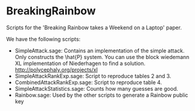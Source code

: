 # BreakingRainbow
Scripts for the 'Breaking Rainbow takes a Weekend on a Laptop' paper.

We have the following scripts: 

- SimpleAttack.sage: Contains an implementation of the simple attack. Only constructs the \hat{P} system. You can use the block wiedemann XL implementation of Niederhagen to find a solution. http://polycephaly.org/projects/xl
- SimpleAttackRankExp.sage: Script to reproduce tables 2 and 3.
- CombinedAttackRankExp.sage: Script to reproduce table 4.
- SimpleAttackStatistics.sage: Counts how many guesses are good.
- Rainbow.sage: Used by the other scripts to generate a Rainbow public key
